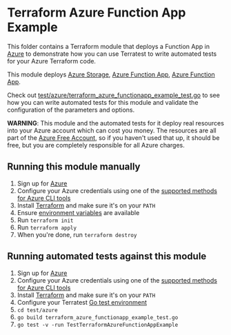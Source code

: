 # Terraform Azure Function App Example

This folder contains a Terraform module that deploys a Function App in [Azure](https://azure.microsoft.com/) to demonstrate how you can use Terratest to write automated tests for your Azure Terraform code.

This module deploys [Azure Storage](https://azure.microsoft.com/en-us/services/storage/), [Azure Function App](https://azure.microsoft.com/en-us/services/functions/), [Azure Function App](https://azure.microsoft.com/en-us/services/functions/).

Check out [test/azure/terraform_azure_functionapp_example_test.go](/test/azure/terraform_azure_functionapp_example_test.go) to see how you can write automated tests for this module and validate the configuration of the parameters and options.

**WARNING**: This module and the automated tests for it deploy real resources into your Azure account which can cost you
money. The resources are all part of the [Azure Free Account](https://azure.microsoft.com/free/), so if you haven't used that up,
it should be free, but you are completely responsible for all Azure charges.

## Running this module manually

1. Sign up for [Azure](https://azure.microsoft.com/)
1. Configure your Azure credentials using one of the [supported methods for Azure CLI
   tools](https://docs.microsoft.com/cli/azure/azure-cli-configuration?view=azure-cli-latest)
1. Install [Terraform](https://www.terraform.io/) and make sure it's on your `PATH`
1. Ensure [environment variables](../README.md#review-environment-variables) are available
1. Run `terraform init`
1. Run `terraform apply`
1. When you're done, run `terraform destroy`

## Running automated tests against this module

1. Sign up for [Azure](https://azure.microsoft.com/)
1. Configure your Azure credentials using one of the [supported methods for Azure CLI
   tools](https://docs.microsoft.com/cli/azure/azure-cli-configuration?view=azure-cli-latest)
1. Install [Terraform](https://www.terraform.io/) and make sure it's on your `PATH`
1. Configure your Terratest [Go test environment](../README.md)
1. `cd test/azure`
1. `go build terraform_azure_functionapp_example_test.go`
1. `go test -v -run TestTerraformAzureFunctionAppExample`
